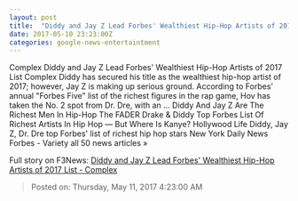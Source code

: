 ```yaml
---
layout: post
title:  "Diddy and Jay Z Lead Forbes' Wealthiest Hip-Hop Artists of 2017 List - Complex"
date: 2017-05-10 23:23:00Z
categories: google-news-entertaintment
---
```


Complex Diddy and Jay Z Lead Forbes' Wealthiest Hip-Hop Artists of 2017 List Complex Diddy has secured his title as the wealthiest hip-hop artist of 2017; however, Jay Z is making up serious ground. According to Forbes' annual "Forbes Five" list of the richest figures in the rap game, Hov has taken the No. 2 spot from Dr. Dre, with an ... Diddy And Jay Z Are The Richest Men In Hip-Hop The FADER Drake & Diddy Top Forbes List Of Richest Artists In Hip Hop — But Where Is Kanye? Hollywood Life Diddy, Jay Z, Dr. Dre top Forbes' list of richest hip hop stars New York Daily News Forbes - Variety all 50 news articles »


Full story on F3News: [Diddy and Jay Z Lead Forbes' Wealthiest Hip-Hop Artists of 2017 List - Complex](http://www.f3nws.com/n/YtWhBE)

> Posted on: Thursday, May 11, 2017 4:23:00 AM

